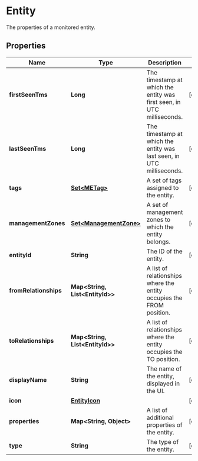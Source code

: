 

# Entity

The properties of a monitored entity.

## Properties

| Name | Type | Description | Notes |
|------------ | ------------- | ------------- | -------------|
|**firstSeenTms** | **Long** | The timestamp at which the entity was first seen, in UTC milliseconds. |  [optional] |
|**lastSeenTms** | **Long** | The timestamp at which the entity was last seen, in UTC milliseconds. |  [optional] |
|**tags** | [**Set&lt;METag&gt;**](METag.md) | A set of tags assigned to the entity. |  [optional] |
|**managementZones** | [**Set&lt;ManagementZone&gt;**](ManagementZone.md) | A set of management zones to which the entity belongs. |  [optional] |
|**entityId** | **String** | The ID of the entity. |  [optional] |
|**fromRelationships** | **Map&lt;String, List&lt;EntityId&gt;&gt;** | A list of relationships where the entity occupies the FROM position. |  [optional] |
|**toRelationships** | **Map&lt;String, List&lt;EntityId&gt;&gt;** | A list of relationships where the entity occupies the TO position. |  [optional] |
|**displayName** | **String** | The name of the entity, displayed in the UI. |  [optional] |
|**icon** | [**EntityIcon**](EntityIcon.md) |  |  [optional] |
|**properties** | **Map&lt;String, Object&gt;** | A list of additional properties of the entity. |  [optional] |
|**type** | **String** | The type of the entity. |  [optional] |



